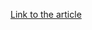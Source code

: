 [Link to the article](https://www.trendmicro.com/en_us/research/24/i/mdr-in-action--preventing-the-moreeggs-backdoor-from-hatching--.html)
